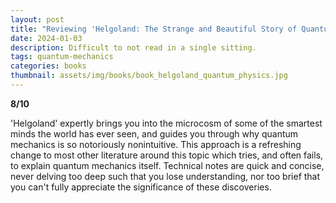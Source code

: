 ```yaml
---
layout: post
title: "Reviewing 'Helgoland: The Strange and Beautiful Story of Quantum Physics'"
date: 2024-01-03
description: Difficult to not read in a single sitting.
tags: quantum-mechanics
categories: books
thumbnail: assets/img/books/book_helgoland_quantum_physics.jpg
---
```


<b>8/10</b>

'Helgoland' expertly brings you into the microcosm of some of the smartest minds the world has ever seen, and guides you through why quantum mechanics is so notoriously nonintuitive. This approach is a refreshing change to most other literature around this topic which tries, and often fails, to explain quantum mechanics itself. Technical notes are quick and concise, never delving too deep such that you lose understanding, nor too brief that you can't fully appreciate the significance of these discoveries.
